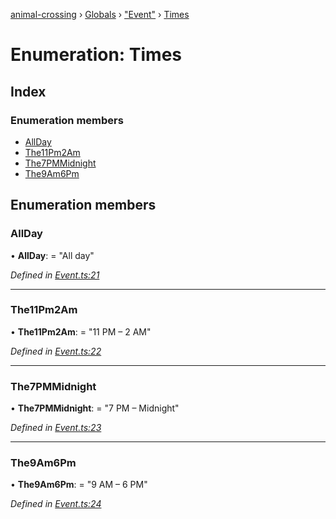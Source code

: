 [animal-crossing](../README.md) › [Globals](../globals.md) › ["Event"](../modules/_event_.md) › [Times](_event_.times.md)

# Enumeration: Times

## Index

### Enumeration members

* [AllDay](_event_.times.md#allday)
* [The11Pm2Am](_event_.times.md#the11pm2am)
* [The7PMMidnight](_event_.times.md#the7pmmidnight)
* [The9Am6Pm](_event_.times.md#the9am6pm)

## Enumeration members

###  AllDay

• **AllDay**: = "All day"

*Defined in [Event.ts:21](https://github.com/Norviah/animal-crossing/blob/fbef868/module/types/Event.ts#L21)*

___

###  The11Pm2Am

• **The11Pm2Am**: = "11 PM – 2 AM"

*Defined in [Event.ts:22](https://github.com/Norviah/animal-crossing/blob/fbef868/module/types/Event.ts#L22)*

___

###  The7PMMidnight

• **The7PMMidnight**: = "7 PM – Midnight"

*Defined in [Event.ts:23](https://github.com/Norviah/animal-crossing/blob/fbef868/module/types/Event.ts#L23)*

___

###  The9Am6Pm

• **The9Am6Pm**: = "9 AM – 6 PM"

*Defined in [Event.ts:24](https://github.com/Norviah/animal-crossing/blob/fbef868/module/types/Event.ts#L24)*
